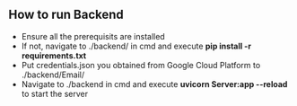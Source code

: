 ## How to run Backend

- Ensure all the prerequisits are installed
- If not, navigate to ./backend/ in cmd and execute **pip install -r requirements.txt**
- Put credentials.json you obtained from Google Cloud Platform to ./backend/Email/
- Navigate to ./backend in cmd and execute **uvicorn Server:app --reload** to start the server

